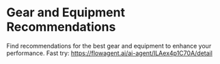 # Gear and Equipment Recommendations
Find recommendations for the best gear and equipment to enhance your performance.
Fast try: https://flowagent.ai/ai-agent/ILAex4p1C70A/detail
